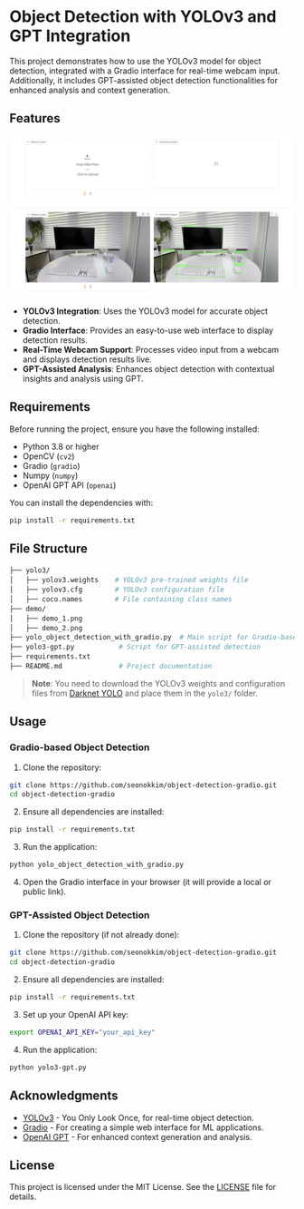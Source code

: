 # Object Detection with YOLOv3 and GPT Integration

This project demonstrates how to use the YOLOv3 model for object detection, integrated with a Gradio interface for real-time webcam input. Additionally, it includes GPT-assisted object detection functionalities for enhanced analysis and context generation.

## Features
  ![Gradio Interface Example](demo/demo_1.png)
  ![YOLOv3 Detection Example](demo/demo_2.png)
  
- **YOLOv3 Integration**: Uses the YOLOv3 model for accurate object detection.
- **Gradio Interface**: Provides an easy-to-use web interface to display detection results.
- **Real-Time Webcam Support**: Processes video input from a webcam and displays detection results live.
- **GPT-Assisted Analysis**: Enhances object detection with contextual insights and analysis using GPT.

## Requirements

Before running the project, ensure you have the following installed:

- Python 3.8 or higher
- OpenCV (`cv2`)
- Gradio (`gradio`)
- Numpy (`numpy`)
- OpenAI GPT API (`openai`)

You can install the dependencies with:

```bash
pip install -r requirements.txt
```

## File Structure

```bash
├── yolo3/
│   ├── yolov3.weights    # YOLOv3 pre-trained weights file
│   ├── yolov3.cfg        # YOLOv3 configuration file
│   ├── coco.names        # File containing class names
├── demo/
│   ├── demo_1.png
│   ├── demo_2.png    
├── yolo_object_detection_with_gradio.py  # Main script for Gradio-based detection
├── yolo3-gpt.py           # Script for GPT-assisted detection
├── requirements.txt  
├── README.md              # Project documentation
```

> **Note**: You need to download the YOLOv3 weights and configuration files from [Darknet YOLO](https://pjreddie.com/darknet/yolo/) and place them in the `yolo3/` folder.

## Usage

### Gradio-based Object Detection
1. Clone the repository:
  ```bash
  git clone https://github.com/seonokkim/object-detection-gradio.git
  cd object-detection-gradio
  ```
2. Ensure all dependencies are installed:
  ```bash
  pip install -r requirements.txt  
  ```
3. Run the application:
  ```bash
  python yolo_object_detection_with_gradio.py
  ```
4. Open the Gradio interface in your browser (it will provide a local or public link).

### GPT-Assisted Object Detection
1. Clone the repository (if not already done):
  ```bash
  git clone https://github.com/seonokkim/object-detection-gradio.git
  cd object-detection-gradio
  ```
2. Ensure all dependencies are installed:
  ```bash
  pip install -r requirements.txt  
  ```
3. Set up your OpenAI API key:
  ```bash
  export OPENAI_API_KEY="your_api_key"
  ```
4. Run the application:
  ```bash
  python yolo3-gpt.py
  ```

## Acknowledgments

- [YOLOv3](https://arxiv.org/pdf/1804.02767) - You Only Look Once, for real-time object detection.
- [Gradio](https://gradio.app/) - For creating a simple web interface for ML applications.
- [OpenAI GPT](https://openai.com/) - For enhanced context generation and analysis.

## License

This project is licensed under the MIT License. See the [LICENSE](LICENSE) file for details.
